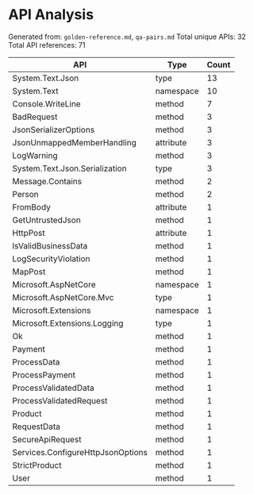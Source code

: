 # API Analysis

Generated from: `golden-reference.md`, `qa-pairs.md`
Total unique APIs: 32
Total API references: 71

| API | Type | Count |
|-----|------|-------|
| System.Text.Json | type | 13 |
| System.Text | namespace | 10 |
| Console.WriteLine | method | 7 |
| BadRequest | method | 3 |
| JsonSerializerOptions | method | 3 |
| JsonUnmappedMemberHandling | attribute | 3 |
| LogWarning | method | 3 |
| System.Text.Json.Serialization | type | 3 |
| Message.Contains | method | 2 |
| Person | method | 2 |
| FromBody | attribute | 1 |
| GetUntrustedJson | method | 1 |
| HttpPost | attribute | 1 |
| IsValidBusinessData | method | 1 |
| LogSecurityViolation | method | 1 |
| MapPost | method | 1 |
| Microsoft.AspNetCore | namespace | 1 |
| Microsoft.AspNetCore.Mvc | type | 1 |
| Microsoft.Extensions | namespace | 1 |
| Microsoft.Extensions.Logging | type | 1 |
| Ok | method | 1 |
| Payment | method | 1 |
| ProcessData | method | 1 |
| ProcessPayment | method | 1 |
| ProcessValidatedData | method | 1 |
| ProcessValidatedRequest | method | 1 |
| Product | method | 1 |
| RequestData | method | 1 |
| SecureApiRequest | method | 1 |
| Services.ConfigureHttpJsonOptions | method | 1 |
| StrictProduct | method | 1 |
| User | method | 1 |
